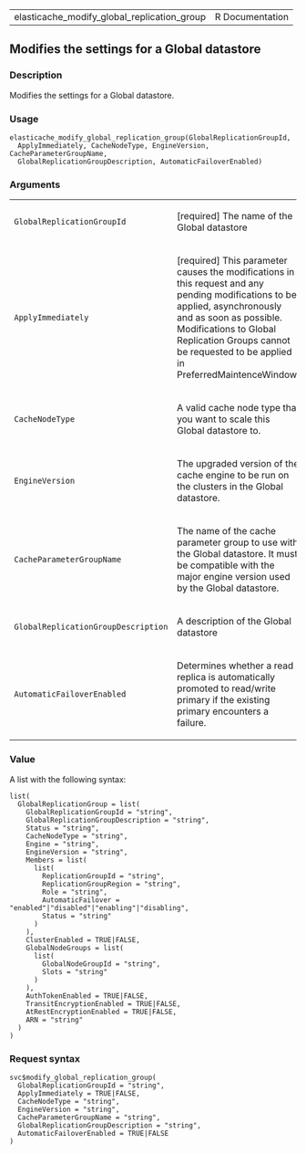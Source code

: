<table style="width: 100%;">
<tbody>
<tr class="odd">
<td>elasticache_modify_global_replication_group</td>
<td style="text-align: right;">R Documentation</td>
</tr>
</tbody>
</table>

## Modifies the settings for a Global datastore

### Description

Modifies the settings for a Global datastore.

### Usage

    elasticache_modify_global_replication_group(GlobalReplicationGroupId,
      ApplyImmediately, CacheNodeType, EngineVersion, CacheParameterGroupName,
      GlobalReplicationGroupDescription, AutomaticFailoverEnabled)

### Arguments

<table>
<colgroup>
<col style="width: 35%" />
<col style="width: 65%" />
</colgroup>
<tbody>
<tr class="odd">
<td><code
id="elasticache_modify_global_replication_group_:_GlobalReplicationGroupId">GlobalReplicationGroupId</code></td>
<td><p>[required] The name of the Global datastore</p></td>
</tr>
<tr class="even">
<td><code
id="elasticache_modify_global_replication_group_:_ApplyImmediately">ApplyImmediately</code></td>
<td><p>[required] This parameter causes the modifications in this
request and any pending modifications to be applied, asynchronously and
as soon as possible. Modifications to Global Replication Groups cannot
be requested to be applied in PreferredMaintenceWindow.</p></td>
</tr>
<tr class="odd">
<td><code
id="elasticache_modify_global_replication_group_:_CacheNodeType">CacheNodeType</code></td>
<td><p>A valid cache node type that you want to scale this Global
datastore to.</p></td>
</tr>
<tr class="even">
<td><code
id="elasticache_modify_global_replication_group_:_EngineVersion">EngineVersion</code></td>
<td><p>The upgraded version of the cache engine to be run on the
clusters in the Global datastore.</p></td>
</tr>
<tr class="odd">
<td><code
id="elasticache_modify_global_replication_group_:_CacheParameterGroupName">CacheParameterGroupName</code></td>
<td><p>The name of the cache parameter group to use with the Global
datastore. It must be compatible with the major engine version used by
the Global datastore.</p></td>
</tr>
<tr class="even">
<td><code
id="elasticache_modify_global_replication_group_:_GlobalReplicationGroupDescription">GlobalReplicationGroupDescription</code></td>
<td><p>A description of the Global datastore</p></td>
</tr>
<tr class="odd">
<td><code
id="elasticache_modify_global_replication_group_:_AutomaticFailoverEnabled">AutomaticFailoverEnabled</code></td>
<td><p>Determines whether a read replica is automatically promoted to
read/write primary if the existing primary encounters a
failure.</p></td>
</tr>
</tbody>
</table>

### Value

A list with the following syntax:

    list(
      GlobalReplicationGroup = list(
        GlobalReplicationGroupId = "string",
        GlobalReplicationGroupDescription = "string",
        Status = "string",
        CacheNodeType = "string",
        Engine = "string",
        EngineVersion = "string",
        Members = list(
          list(
            ReplicationGroupId = "string",
            ReplicationGroupRegion = "string",
            Role = "string",
            AutomaticFailover = "enabled"|"disabled"|"enabling"|"disabling",
            Status = "string"
          )
        ),
        ClusterEnabled = TRUE|FALSE,
        GlobalNodeGroups = list(
          list(
            GlobalNodeGroupId = "string",
            Slots = "string"
          )
        ),
        AuthTokenEnabled = TRUE|FALSE,
        TransitEncryptionEnabled = TRUE|FALSE,
        AtRestEncryptionEnabled = TRUE|FALSE,
        ARN = "string"
      )
    )

### Request syntax

    svc$modify_global_replication_group(
      GlobalReplicationGroupId = "string",
      ApplyImmediately = TRUE|FALSE,
      CacheNodeType = "string",
      EngineVersion = "string",
      CacheParameterGroupName = "string",
      GlobalReplicationGroupDescription = "string",
      AutomaticFailoverEnabled = TRUE|FALSE
    )

